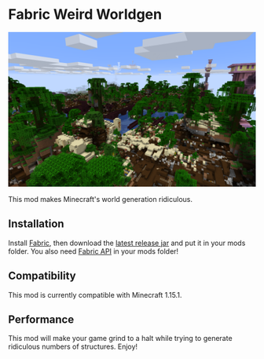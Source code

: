 # Fabric Weird Worldgen

![](screenshot.png)

This mod makes Minecraft's world generation ridiculous.

## Installation

Install [Fabric](https://fabricmc.net), then download the [latest release jar](https://github.com/emctague/fabric-weird-worldgen/releases/latest) and put it in your mods folder.
You also need [Fabric API](https://www.curseforge.com/minecraft/mc-mods/fabric-api) in your mods folder!

## Compatibility

This mod is currently compatible with Minecraft 1.15.1.

## Performance

This mod will make your game grind to a halt while trying to generate ridiculous numbers of structures. Enjoy!
